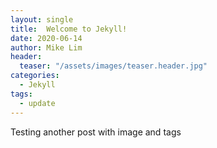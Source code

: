 ```yaml
---
layout: single
title:  Welcome to Jekyll!
date: 2020-06-14
author: Mike Lim
header:
  teaser: "/assets/images/teaser.header.jpg"
categories:
  - Jekyll
tags:
  - update
---
```


Testing another post with image and tags
